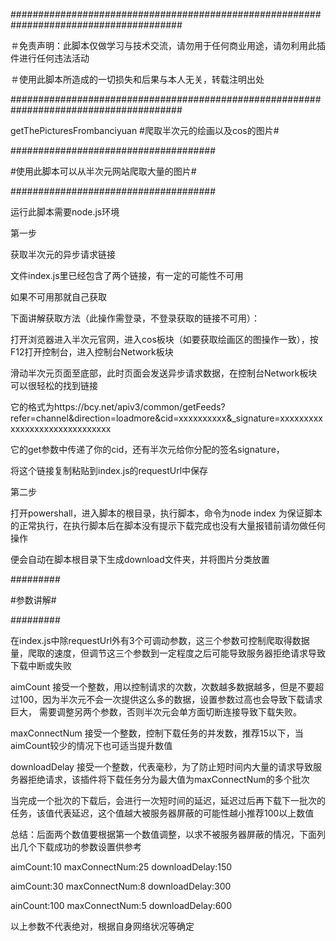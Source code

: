 #######################################################################################

＃免责声明：此脚本仅做学习与技术交流，请勿用于任何商业用途，请勿利用此插件进行任何违法活动

＃使用此脚本所造成的一切损失和后果与本人无关，转载注明出处　　　　　　　　　　　　　　　　　

#######################################################################################

getThePicturesFrombanciyuan #爬取半次元的绘画以及cos的图片#

#####################################

#使用此脚本可以从半次元网站爬取大量的图片#

#####################################

运行此脚本需要node.js环境

第一步

获取半次元的异步请求链接

文件index.js里已经包含了两个链接，有一定的可能性不可用

如果不可用那就自己获取

下面讲解获取方法（此操作需登录，不登录获取的链接不可用）：

打开浏览器进入半次元官网，进入cos板块（如要获取绘画区的图操作一致），按F12打开控制台，进入控制台Network板块

滑动半次元页面至底部，此时页面会发送异步请求数据，在控制台Network板块可以很轻松的找到链接

它的格式为https://bcy.net/apiv3/common/getFeeds?refer=channel&direction=loadmore&cid=xxxxxxxxxx&_signature=xxxxxxxxxxxxxxxxxxxxxxxxxxxxxx

它的get参数中传递了你的cid，还有半次元给你分配的签名signature，

将这个链接复制粘贴到index.js的requestUrl中保存

第二步

打开powershall，进入脚本的根目录，执行脚本，命令为node index 为保证脚本的正常执行，在执行脚本后在脚本没有提示下载完成也没有大量报错前请勿做任何操作

便会自动在脚本根目录下生成download文件夹，并将图片分类放置

#########

#参数讲解#

#########

在index.js中除requestUrl外有3个可调动参数，这三个参数可控制爬取得数据量，爬取的速度，但调节这三个参数到一定程度之后可能导致服务器拒绝请求导致下载中断或失败

aimCount 接受一个整数，用以控制请求的次数，次数越多数据越多，但是不要超过100，因为半次元不会一次提供这么多的数据，设置参数过高也会导致下载请求巨大， 需要调整另两个参数，否则半次元会单方面切断连接导致下载失败。

maxConnectNum 接受一个整数，控制下载任务的并发数，推荐15以下，当aimCount较少的情况下也可适当提升数值

downloadDelay 接受一个整数，代表毫秒，为了防止短时间内大量的请求导致服务器拒绝请求，该插件将下载任务分为最大值为maxConnectNum的多个批次

当完成一个批次的下载后，会进行一次短时间的延迟，延迟过后再下载下一批次的任务，该值代表延迟，这个值越大被服务器屏蔽的可能性越小推荐100以上数值

总结：后面两个数值要根据第一个数值调整，以求不被服务器屏蔽的情况，下面列出几个下载成功的参数设置供参考

aimCount:10 maxConnectNum:25 downloadDelay:150

aimCount:30 maxConnectNum:8 downloadDelay:300

ainCount:100 maxConnectNum:5 downloadDelay:600

以上参数不代表绝对，根据自身网络状况等确定